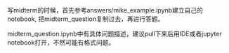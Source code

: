 写midterm的时候，首先参考answers/mike_example.ipynb建立自己的notebook, 把midterm_question复制过去，再进行答题。

midterm_question.ipynb中有具体问题描述，建议pull下来后用IDE或者jupyter notebook打开，不然可能有格式问题。
